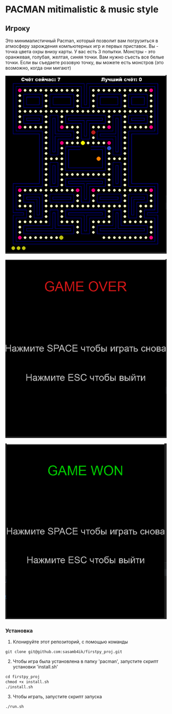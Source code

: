 # PACMAN mitimalistic & music style



## Игроку

Это минималистичный Pacman, который позволит вам погрузиться в атмосферу зарождения компьютерных игр и первых приставок. Вы - точка цвета охры внизу карты. У вас есть 3 попытки. Монстры - это оранжевая, голубая, желтая, синяя точки. Вам нужно съесть все белые точки. Если вы съедаете розовую точку, вы можете есть монстров (это возможно, когда они мигают)

![You lost!](https://github.com/sasamb4ik/firstpy_proj/blob/dev/images/Screenshot%20from%202023-04-17%2017-27-16.png)

![You lost!](https://github.com/sasamb4ik/firstpy_proj/blob/dev/images/Screenshot%20from%202023-04-17%2017-28-52.png)

![You lost!](https://github.com/sasamb4ik/firstpy_proj/blob/dev/images/Screenshot%20from%202023-04-17%2018-22-12.png)


### Установка

1) Клонируйте этот репозиторий, с помощью команды

```
git clone git@github.com:sasamb4ik/firstpy_proj.git
```

2) Чтобы игра была установлена в папку 'pacman', запустите скрипт установки 'install.sh'
```
cd firstpy_proj
chmod +x install.sh
./install.sh
```

3) Чтобы играть, запустите скрипт запуска
```
./run.sh
```
